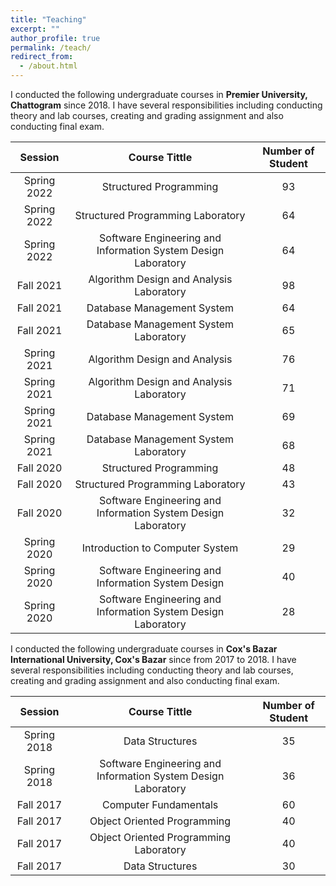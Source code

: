 ```yaml
---
title: "Teaching"
excerpt: ""
author_profile: true
permalink: /teach/
redirect_from: 
  - /about.html
---
```


I conducted the following undergraduate courses in **Premier University, Chattogram** since 2018. I have several responsibilities including conducting theory and lab courses, creating and grading assignment and also conducting final exam.

| **Session** |                        **Course Tittle**                       | **Number of Student** |   
|:-----------:|:--------------------------------------------------------------:|:---------------------:|
| Spring 2022 |                     Structured Programming                     |           93          | 
| Spring 2022 |                Structured Programming Laboratory               |           64          |  
| Spring 2022 | Software Engineering and Information  System Design Laboratory |           64          |  
|  Fall 2021  |            Algorithm Design and Analysis Laboratory            |           98          |   
|  Fall 2021  |                   Database Management System                   |           64          |   
|  Fall 2021  |              Database Management System Laboratory             |           65          |   
| Spring 2021 |                  Algorithm Design and Analysis                 |           76          |   
| Spring 2021 |            Algorithm Design and Analysis Laboratory            |           71          |  
| Spring 2021 |                   Database Management System                   |           69          |   
| Spring 2021 |              Database Management System Laboratory             |           68          |   
|  Fall 2020  |                     Structured Programming                     |           48          |   
|  Fall 2020  |                Structured Programming Laboratory               |           43          |   
|  Fall 2020  | Software Engineering and Information  System Design Laboratory |           32          |   
| Spring 2020 |                 Introduction to Computer System                |           29          |   
| Spring 2020 |      Software Engineering and Information  System Design       |           40          |   
| Spring 2020 | Software Engineering and Information  System Design Laboratory |           28          |  



I conducted the following undergraduate courses in **Cox's Bazar International University, Cox's Bazar** since from 2017 to 2018. I have several responsibilities including conducting theory and lab courses, creating and grading assignment and also conducting final exam.

| **Session** |                        **Course Tittle**                       | **Number of Student** |   
|:-----------:|:--------------------------------------------------------------:|:---------------------:|
| Spring 2018 |                     Data Structures                            |           35          | 
| Spring 2018 | Software Engineering and Information  System Design Laboratory |           36          |
|  Fall 2017  |                Computer Fundamentals                           |           60          |  
|  Fall 2017  |                  Object Oriented Programming                   |           40          |   
|  Fall 2017  |             Object Oriented Programming Laboratory             |           40          |   
|  Fall 2017  |                     Data Structures                            |           30          |   
